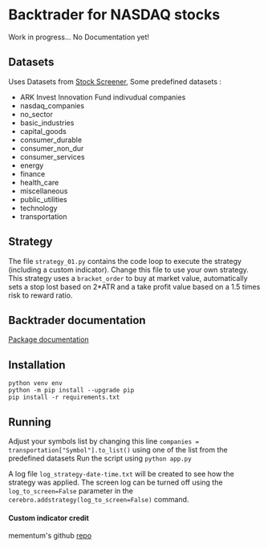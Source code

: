 # Backtrader for NASDAQ stocks

Work in progress... No Documentation yet!  
## Datasets
Uses Datasets from [Stock Screener](https://github.com/poivronjaune/stock_screener/tree/main/DATASETS), Some predefined datasets :
- ARK Invest Innovation Fund indivudual companies
- nasdaq_companies 
- no_sector        
- basic_industries 
- capital_goods    
- consumer_durable 
- consumer_non_dur 
- consumer_services
- energy           
- finance          
- health_care      
- miscellaneous    
- public_utilities 
- technology       
- transportation   



## Strategy
The file ``strategy_01.py`` contains the code loop to execute the strategy (including a custom indicator). Change this file to use your own strategy.  
This strategy uses a ``bracket_order`` to buy at market value, automatically sets a stop lost based on 2*ATR and a take profit value based on a 1.5 times risk to reward ratio.  

## Backtrader documentation
[Package documentation](https://www.backtrader.com/docu/)


## Installation  
``python venv env``  
``python -m pip install --upgrade pip``  
``pip install -r requirements.txt``  

## Running
Adjust your symbols list by changing this line ``companies = transportation["Symbol"].to_list()``  using one of the list from the predefined datasets
Run the script using ``python app.py``  

A log file ``log_strategy-date-time.txt`` will be created to see how the strategy was applied. The screen log can be turned off using the ``log_to_screen=False`` parameter in the ``cerebro.addstrategy(log_to_screen=False)`` command.


#### Custom indicator credit  
mementum's github [repo](https://github.com/mementum/backtrader/pull/374/files)
